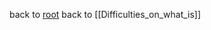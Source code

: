 back to [root](https://github.com/makikuri/nousmonkey/blob/Ancient-Philosophy/root.md)
back to [[Difficulties_on_what_is]] 
